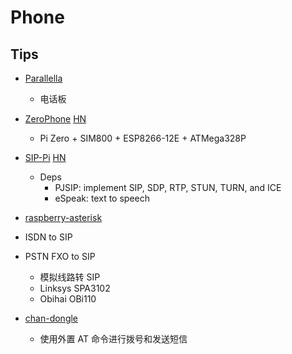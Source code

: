 # Phone

## Tips

* [Parallella](https://www.parallella.org/)
  * 电话板
* [ZeroPhone](https://hackaday.io/project/19035-zerophone-a-raspberry-pi-smartphone/log/51839-project-description-and-frequently-asked-questions) [HN](https://news.ycombinator.com/item?id=13398705)
    * Pi Zero + SIM800 + ESP8266-12E + ATMega328P
* [SIP-Pi](https://github.com/fabianhu/SIP-Pi) [HN](https://news.ycombinator.com/item?id=13455912)
  * Deps
    * PJSIP: implement SIP, SDP, RTP, STUN, TURN, and ICE
    * eSpeak: text to speech
* [raspberry-asterisk](http://www.raspberry-asterisk.org/)


* ISDN to SIP
* PSTN FXO to SIP
  * 模拟线路转 SIP
  * Linksys SPA3102
  * Obihai OBi110




* [chan-dongle](https://github.com/bg111/asterisk-chan-dongle)
  * 使用外置 AT 命令进行拨号和发送短信
